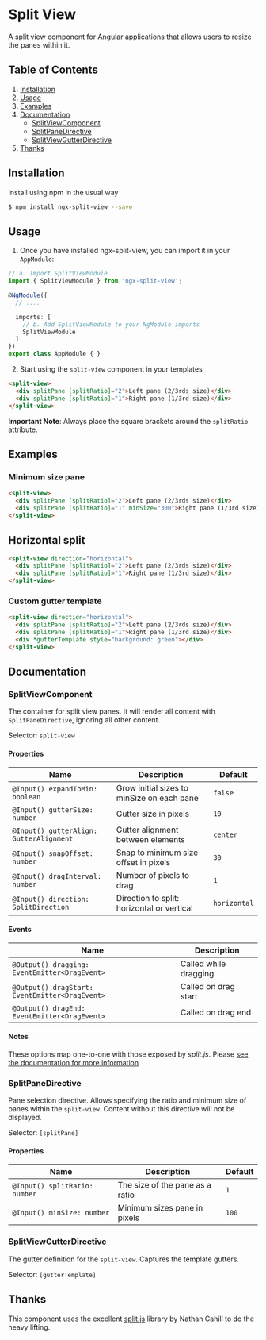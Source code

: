 # Split View

A split view component for Angular applications that allows users to resize the panes within it.

## Table of Contents

1. [Installation](#installation)
2. [Usage](#usage)
3. [Examples](#examples)
4. [Documentation](#documentation)
   * [SplitViewComponent](#splitviewcomponent)
   * [SplitPaneDirective](#splitpanedirective)
   * [SplitViewGutterDirective](#splitviewgutterdirective)
5. [Thanks](#thanks)

## Installation

Install using npm in the usual way

```bash
$ npm install ngx-split-view --save
```

## Usage

1. Once you have installed ngx-split-view, you can import it in your `AppModule`:

```typescript
// a. Import SplitViewModule
import { SplitViewModule } from 'ngx-split-view';

@NgModule({
  // ....

  imports: [
    // b. Add SplitViewModule to your NgModule imports
    SplitViewModule
  ]
})
export class AppModule { }
```

2. Start using the `split-view` component in your templates

```html
<split-view>
  <div splitPane [splitRatio]="2">Left pane (2/3rds size)</div>
  <div splitPane [splitRatio]="1">Right pane (1/3rd size)</div>
</split-view>
```

**Important Note**: Always place the square brackets around the `splitRatio` attribute.

## Examples

### Minimum size pane

```html
<split-view>
  <div splitPane [splitRatio]="2">Left pane (2/3rds size)</div>
  <div splitPane [splitRatio]="1" minSize="300">Right pane (1/3rd size)</div>
</split-view>
```

## Horizontal split

```html
<split-view direction="horizontal">
  <div splitPane [splitRatio]="2">Left pane (2/3rds size)</div>
  <div splitPane [splitRatio]="1">Right pane (1/3rd size)</div>
</split-view>
```

### Custom gutter template
```html
<split-view direction="horizontal">
  <div splitPane [splitRatio]="2">Left pane (2/3rds size)</div>
  <div splitPane [splitRatio]="1">Right pane (1/3rd size)</div>
  <div *gutterTemplate style="background: green"></div>
</split-view>
```

## Documentation

### SplitViewComponent

The container for split view panes. It will render all content with `SplitPaneDirective`, ignoring all other content.

Selector: `split-view`

#### Properties

| Name                                    | Description                                 | Default      |
|-----------------------------------------|---------------------------------------------|--------------|
| `@Input() expandToMin: boolean`         | Grow initial sizes to minSize on each pane  | `false`      |
| `@Input() gutterSize: number`           | Gutter size in pixels                       | `10`         |
| `@Input() gutterAlign: GutterAlignment` | Gutter alignment between elements           | `center`     |
| `@Input() snapOffset: number`           | Snap to minimum size offset in pixels       | `30`         |
| `@Input() dragInterval: number`         | Number of pixels to drag                    | `1`          |
| `@Input() direction: SplitDirection`    | Direction to split: horizontal or vertical  | `horizontal` |

#### Events

| Name                                           | Description           |
|------------------------------------------------|-----------------------|
| `@Output() dragging: EventEmitter<DragEvent>`  | Called while dragging |
| `@Output() dragStart: EventEmitter<DragEvent>` | Called on drag start  |
| `@Output() dragEnd: EventEmitter<DragEvent>`   | Called on drag end    |

#### Notes

These options map one-to-one with those exposed by _split.js_. Please [see the documentation for more information](https://github.com/nathancahill/split/tree/master/packages/splitjs)

### SplitPaneDirective

Pane selection directive. Allows specifying the ratio and minimum size of panes within the `split-view`. Content without this directive will not be displayed.

Selector: `[splitPane]`

#### Properties

| Name                          | Description                     | Default      |
|-------------------------------|---------------------------------|--------------|
| `@Input() splitRatio: number` | The size of the pane as a ratio | `1`          |
| `@Input() minSize: number`    | Minimum sizes pane in pixels    | `100`        |

### SplitViewGutterDirective

The gutter definition for the `split-view`. Captures the template gutters.

Selector: `[gutterTemplate]`

## Thanks

This component uses the excellent [split.js](https://github.com/nathancahill/split) library by Nathan Cahill to do the heavy lifting.
